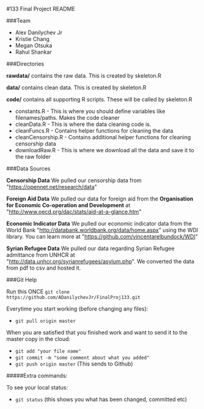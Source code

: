 #133 Final Project README

###Team
* Alex Danilychev Jr
* Kristie Chang
* Megan Otsuka
* Rahul Shankar

###Directories

**rawdata/** contains the raw data. This is created by skeleton.R

**data/** contains clean data. This is created by skeleton.R

**code/** contains all supporting R scripts. These will be called by skeleton.R
* constants.R - This is where you should define variables like filenames/paths. Makes the code cleaner
* cleanData.R - This is where the data cleaning code is. 
* cleanFuncs.R - Contains helper functions for cleaning the data
* cleanCensorship.R - Contains additional helper functions for cleaning censorship data
* downloadRaw.R - This is where we download all the data and save it to the raw folder

###Data Sources

**Censorship Data** We pulled our censorship data from "https://opennet.net/research/data"

**Foreign Aid Data** We pulled our data for foreign aid from the __Organisation for Economic Co-operation and Development__ at "http://www.oecd.org/dac/stats/aid-at-a-glance.htm"

**Economic Indicator Data** We pulled our economic indicator data from the World Bank "http://databank.worldbank.org/data/home.aspx" using the WDI library. You can learn more at "https://github.com/vincentarelbundock/WDI"

**Syrian Refugee Data** We pulled our data regarding Syrian Refugee admittance from UNHCR at "http://data.unhcr.org/syrianrefugees/asylum.php". We converted the data from pdf to csv and hosted it. 

###Git Help

Run this ONCE `git clone https://github.com/ADanilychevJr/FinalProj133.git`

Everytime you start working (before changing any files):
* `git pull origin master`

When you are satisfied that you finished work and want to send it to the master copy in the cloud:
* `git add "your file name"`
* `git commit -m "some comment about what you added" `
* `git push origin master` (This sends to Github)

#####Extra commands: 

To see your local status: 
* `git status` (this shows you what has been changed, committed etc)

